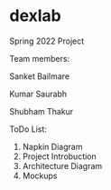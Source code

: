 # dexlab
Spring 2022 Project

Team members:

Sanket Bailmare

Kumar Saurabh

Shubham Thakur


ToDo List:
1. Napkin Diagram
2. Project Introbuction
3. Architecture Diagram
4. Mockups
